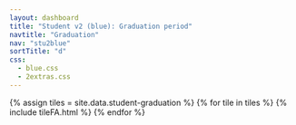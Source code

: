 ```yaml
---
layout: dashboard
title: "Student v2 (blue): Graduation period"
navtitle: "Graduation"
nav: "stu2blue"
sortTitle: "d"
css:
  - blue.css
  - 2extras.css
---
```


{% assign tiles = site.data.student-graduation  %}
{% for tile in tiles %}
  {% include tileFA.html %}
{% endfor %}
